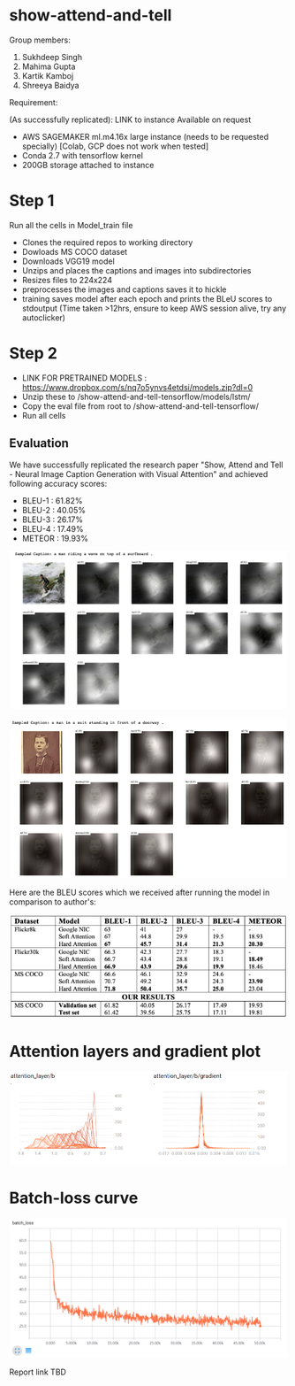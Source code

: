 # show-attend-and-tell

Group members:
1. Sukhdeep Singh 
2. Mahima Gupta
3. Kartik Kamboj
4. Shreeya Baidya


Requirement:

(As successfully replicated): LINK to instance Available on request

- AWS SAGEMAKER ml.m4.16x large instance (needs to be requested specially) [Colab, GCP does not work when tested]
- Conda 2.7 with tensorflow kernel
- 200GB storage attached to instance

# Step 1

Run all the cells in Model_train file

- Clones the required repos to working directory
- Dowloads MS COCO dataset
- Downloads VGG19 model
- Unzips and places the captions and images into subdirectories
- Resizes files to 224x224
- preprocesses the images and captions saves it to hickle
- training saves model after each epoch and prints the BLeU scores to stdoutput (Time taken >12hrs, ensure to keep AWS session alive, try any autoclicker) 


# Step 2

- LINK FOR PRETRAINED MODELS : https://www.dropbox.com/s/nq7o5ynvs4etdsi/models.zip?dl=0
- Unzip these to /show-attend-and-tell-tensorflow/models/lstm/
- Copy the eval file from root to /show-attend-and-tell-tensorflow/
- Run all cells

## Evaluation

We have successfully replicated the research paper "Show, Attend and Tell - Neural Image Caption Generation with Visual Attention" and achieved following accuracy scores:

- BLEU-1 : 61.82%
- BLEU-2 : 40.05%
- BLEU-3 : 26.17%
- BLEU-4 : 17.49%
- METEOR : 19.93%

![Images with caption](Fig1.png)

![Images with caption](Fig2.png)

Here are the BLEU scores which we received after running the model in comparison to author's:

![BLEU scores](BLEU_scores.png)

# Attention layers and gradient plot

![Attention](attention_b.png)

# Batch-loss curve

![loss](loss.png)


Report link TBD


